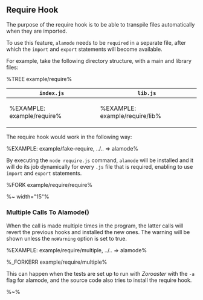 ## Require Hook

The purpose of the require hook is to be able to transpile files automatically when they are imported.

To use this feature, `alamode` needs to be `required` in a separate file, after which the `import` and `export` statements will become available.

For example, take the following directory structure, with a main and library files:

%TREE example/require%

<table>
<thead>
<tr>
<th><code>index.js</code></th>
<th><code>lib.js</code></th>
</tr>
</thead>
<tbody>
<tr/><tr>
<td>

%EXAMPLE: example/require%
</td>
<td>

%EXAMPLE: example/require/lib%
</td>
</tr>
</tbody>
</table>


The require hook would work in the following way:

%EXAMPLE: example/fake-require, ../.. => alamode%

By executing the `node require.js` command, `alamode` will be installed and it will do its job dynamically for every `.js` file that is required, enabling to use `import` and `export` statements.

%FORK example/require/require%

<!-- ### Options

A number of options can be passed as the argument to the `alamode` function.

%TYPEDEF types/register.xml%

```js
require('alamode') {
  cwd:
}
``` -->

%~ width="15"%

### Multiple Calls To Alamode()

When the call is made multiple times in the program, the latter calls will revert the previous hooks and installed the new ones. The warning will be shown unless the `noWarning` option is set to true.

%EXAMPLE: example/require/multiple, ../.. => alamode%

%_FORKERR example/require/multiple%

This can happen when the tests are set up to run with _Zoroaster_ with the `-a` flag for alamode, and the source code also tries to install the require hook.

%~%